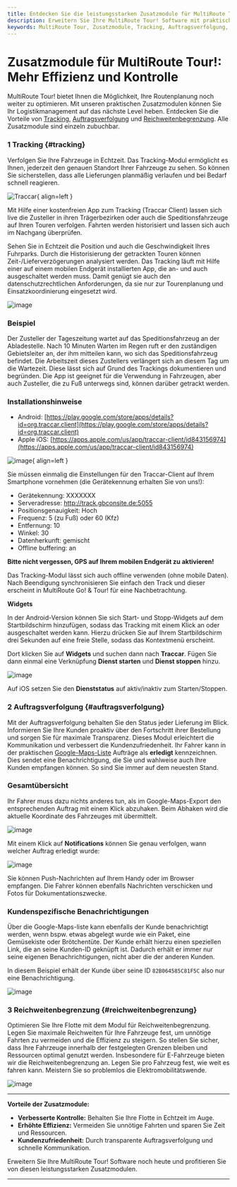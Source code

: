 ```yaml
---
title: Entdecken Sie die leistungsstarken Zusatzmodule für MultiRoute Tour!
description: Erweitern Sie Ihre MultiRoute Tour! Software mit praktischen Zusatzmodulen wie Tracking, Auftragsverfolgung und Reichweitenbegrenzung für eine noch effizientere Routenplanung.
keywords: MultiRoute Tour, Zusatzmodule, Tracking, Auftragsverfolgung, Reichweitenbegrenzung, Routenoptimierung, Logistiksoftware
---
```


# Zusatzmodule für MultiRoute Tour!: Mehr Effizienz und Kontrolle

MultiRoute Tour! bietet Ihnen die Möglichkeit, Ihre Routenplanung noch weiter zu optimieren. Mit unseren praktischen Zusatzmodulen können Sie Ihr Logistikmanagement auf das nächste Level heben. Entdecken Sie die Vorteile von [Tracking](#tracking), [Auftragsverfolgung](#auftragsverfolgung) und [Reichweitenbegrenzung](#reichweitenbegrenzung). Alle Zusatzmodule sind einzeln zubuchbar.



### 1 Tracking {#tracking}

Verfolgen Sie Ihre Fahrzeuge in Echtzeit. Das Tracking-Modul ermöglicht es Ihnen, jederzeit den genauen Standort Ihrer Fahrzeuge zu sehen. So können Sie sicherstellen, dass alle Lieferungen planmäßig verlaufen und bei Bedarf schnell reagieren. 

![Traccar](https://github.com/gbconsite/MultiRoute-Tour/assets/47481567/dad38292-9681-4724-99b1-0e68fdf13187){ align=left }

Mit Hilfe einer kostenfreien App zum Tracking (Traccar Client) lassen sich live die Zusteller
in ihren Trägerbezirken oder auch die Speditionsfahrzeuge auf Ihren Touren verfolgen.
Fahrten werden historisiert und lassen sich auch im Nachgang überprüfen.

Sehen Sie in Echtzeit die Position und auch die Geschwindigkeit Ihres
Fuhrparks. Durch die Historisierung der getrackten Touren können
Zeit-/Lieferverzögerungen analysiert werden.
Das Tracking läuft mit Hilfe einer auf einem mobilen Endgerät
installierten App, die an- und auch ausgeschaltet werden muss. Damit
genügt sie auch den datenschutzrechtlichen Anforderungen, da sie
nur zur Tourenplanung und Einsatzkoordinierung eingesetzt wird. 

![image](https://github.com/gbconsite/MultiRoute-Tour/assets/47481567/24a30b21-792b-48d3-8326-a8d409073e68)

### Beispiel
Der Zusteller der Tageszeitung wartet auf das Speditionsfahrzeug an
der Abladestelle. Nach 10 Minuten Warten im Regen ruft er den
zuständigen Gebietsleiter an, der ihm mitteilen kann, wo sich das
Speditionsfahrzeug befindet. Die Arbeitszeit dieses Zustellers
verlängert sich an diesem Tag um die Wartezeit. Diese lässt sich auf
Grund des Trackings dokumentieren und begründen.
Die App ist geeignet für die Verwendung in Fahrzeugen, aber auch Zusteller, die zu Fuß unterwegs
sind, können darüber getrackt werden. 

### Installationshinweise

- Android: [https://play.google.com/store/apps/details?id=org.traccar.client](https://play.google.com/store/apps/details?id=org.traccar.client)
- Apple iOS: [https://apps.apple.com/us/app/traccar-client/id843156974](https://apps.apple.com/us/app/traccar-client/id843156974)

![image](https://github.com/gbconsite/MultiRoute-Tour/assets/47481567/7c13f127-ca6a-41d9-959d-e06d5e96261e){ align=left }

Sie müssen einmalig die Einstellungen für den Traccar-Client auf Ihrem Smartphone vornehmen (die Gerätekennung erhalten Sie von uns!):

- Gerätekennung: XXXXXXX
- Serveradresse: http://track.gbconsite.de:5055
- Positionsgenauigkeit: Hoch
- Frequenz: 5 (zu Fuß) oder 60 (Kfz)
- Entfernung: 10
- Winkel: 30
- Datenherkunft: gemischt
- Offline buffering: an


**Bitte nicht vergessen, GPS auf Ihrem mobilen Endgerät zu aktivieren!**

Das Tracking-Modul lässt sich auch offline verwenden (ohne mobile Daten). Nach Beendigung
synchronisieren Sie einfach den Track und dieser erscheint in MultiRoute Go! & Tour! für eine
Nachbetrachtung. 

**Widgets**

In der Android-Version können Sie sich Start- und Stopp-Widgets auf dem Startbildschirm hinzufügen, sodass das Tracking mit einem Klick an oder ausgeschaltet werden kann.
Hierzu drücken Sie auf Ihrem Startbildschirm drei Sekunden auf eine freie Stelle, sodass das Kontextmenü erscheint. 

Dort klicken Sie auf **Widgets** und suchen dann nach **Traccar**.
Fügen Sie dann einmal eine Verknüpfung **Dienst starten** und **Dienst stoppen** hinzu.

![image](https://github.com/gbconsite/MultiRoute-Tour/assets/47481567/2b982684-3e8d-4267-b55b-ab8f7d5ac8a7)

Auf iOS setzen Sie den **Dienststatus** auf aktiv/inaktiv zum Starten/Stoppen. 



### 2 Auftragsverfolgung {#auftragsverfolgung}

Mit der Auftragsverfolgung behalten Sie den Status jeder Lieferung im Blick. Informieren Sie Ihre Kunden proaktiv über den Fortschritt ihrer Bestellung und sorgen Sie für maximale Transparenz. Dieses Modul erleichtert die Kommunikation und verbessert die Kundenzufriedenheit.
Ihr Fahrer kann in der praktischen [Google-Maps-Liste](../tour/#tour-exportieren) Aufträge als **erledigt** kennzeichnen. Dies sendet eine Benachrichtigung, die Sie und wahlweise auch Ihre Kunden empfangen können. So sind Sie immer auf dem neuesten Stand.

### Gesamtübersicht

Ihr Fahrer muss dazu nichts anderes tun, als im Google-Maps-Export den entsprechenden Auftrag mit einem Klick abzuhaken. Beim Abhaken wird die aktuelle Koordinate des Fahrzeuges mit übermittelt.

![image](https://github.com/gbconsite/MultiRoute-Tour/assets/47481567/4bfcaa0f-511c-4e68-b512-c53a44c78916)

Mit einem Klick auf **Notifications** können Sie genau verfolgen, wann welcher Auftrag erledigt wurde:

![image](https://github.com/gbconsite/MultiRoute-Tour/assets/47481567/556ccb44-bce9-40c3-9007-7e1d2cae8c19)

Sie können Push-Nachrichten auf Ihrem Handy oder im Browser empfangen. Die Fahrer können ebenfalls Nachrichten verschicken und Fotos für Dokumentationszwecke.

### Kundenspezifische Benachrichtigungen

Über die Google-Maps-liste kann ebenfalls der Kunde benachrichtigt werden, wenn bspw. etwas abgelegt wurde wie ein Paket, eine Gemüsekiste oder Brötchentüte. Der Kunde erhält hierzu einen speziellen Link, die an seine Kunden-ID geknüpft ist. Dadurch erhält er immer nur seine eigenen Benachrichtigungen, nicht aber die der anderen Kunden.

In diesem Beispiel erhält der Kunde über seine ID `82B064585C81F5C` also nur eine Benachrichtigung.

![image](https://github.com/gbconsite/MultiRoute-Tour/assets/47481567/df52f469-1813-423a-9a72-2d6d9ef71b4a)

### 3 Reichweitenbegrenzung {#reichweitenbegrenzung}

Optimieren Sie Ihre Flotte mit dem Modul für Reichweitenbegrenzung. Legen Sie maximale Reichweiten für Ihre Fahrzeuge fest, um unnötige Fahrten zu vermeiden und die Effizienz zu steigern. So stellen Sie sicher, dass Ihre Fahrzeuge innerhalb der festgelegten Grenzen bleiben und Ressourcen optimal genutzt werden.
Insbesondere für E-Fahrzeuge bieten wir die Reichweitenbegrenzung an. Legen Sie pro Fahrzeug fest, wie weit es fahren kann. Meistern Sie so problemlos die Elektromobilitätswende.

![image](https://github.com/user-attachments/assets/f6d196db-fbe2-4bfc-8464-e4e4c3c970e0)

---

**Vorteile der Zusatzmodule:**
- **Verbesserte Kontrolle:** Behalten Sie Ihre Flotte in Echtzeit im Auge.
- **Erhöhte Effizienz:** Vermeiden Sie unnötige Fahrten und sparen Sie Zeit und Ressourcen.
- **Kundenzufriedenheit:** Durch transparente Auftragsverfolgung und schnelle Kommunikation.

Erweitern Sie Ihre MultiRoute Tour! Software noch heute und profitieren Sie von diesen leistungsstarken Zusatzmodulen.

---



